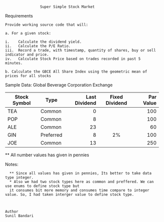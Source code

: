 #

                    Super Simple Stock Market
                    
  Requirements

    Provide working source code that will:

    a. For a given stock:

    i.    Calculate the dividend yield.
    ii.   Calculate the P/E Ratio.
    iii.  Record a trade, with timestamp, quantity of shares, buy or sell indicator and price.
    iv.   Calculate Stock Price based on trades recorded in past 5 minutes.

    b. Calculate the GBCE All Share Index using the geometric mean of prices for all stocks
    
  Sample Data:
  Global Beverage Corporation Exchange
  
  Stock Symbol  |    Type    | Last Dividend | Fixed Dividend | Par Value
  ------------- | ---------- | ------------: | :------------: | --------: 
     TEA        | Common     |      0        |                | 100
     POP        | Common     |      8        |                | 100
     ALE        | Common     |      23       |                | 60
     GIN        | Preferred  |      8        |     2%         | 100
     JOE        | Common     |      13       |                | 250

** All number values has given in pennies
    
  Notes:
    
      ** Since all values has given in pennies, Its better to take data type integer. 
      * Also we had two stock types here as common and preffered. We can use enums to define stock type but 
      it consumes bit more memory and consumes time compare to integer value. So, I had taken interger value to define stock type.
      
    
  
    Author
    Sunil Bandari
    
    


